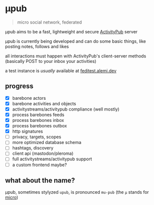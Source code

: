 # μpub
> micro social network, federated

μpub aims to be a fast, lightweight and secure [ActivityPub](https://www.w3.org/TR/activitypub/) server

μpub is currently being developed and can do some basic things, like posting notes, follows and likes

all interactions must happen with ActivityPub's client-server methods (basically POST to your inbox your activities)

a test instance is _usually_ available at [feditest.alemi.dev](https://feditest.alemi.dev)

## progress

 - [x] barebone actors
 - [x] barebone activities and objects
 - [x] activitystreams/activitypub compliance (well mostly)
 - [x] process barebones feeds
 - [x] process barebones inbox
 - [x] process barebones outbox
 - [x] http signatures
 - [ ] privacy, targets, scopes
 - [ ] more optimized database schema
 - [ ] hashtags, discovery
 - [ ] client api (mastodon/pleroma)
 - [ ] full activitystreams/activitypub support
 - [ ] a custom frontend maybe?

## what about the name?
μpub, sometimes stylyzed `upub`, is pronounced `mu-pub` (the `μ` stands for [micro](https://en.wikipedia.org/wiki/International_System_of_Units#Prefixes))
